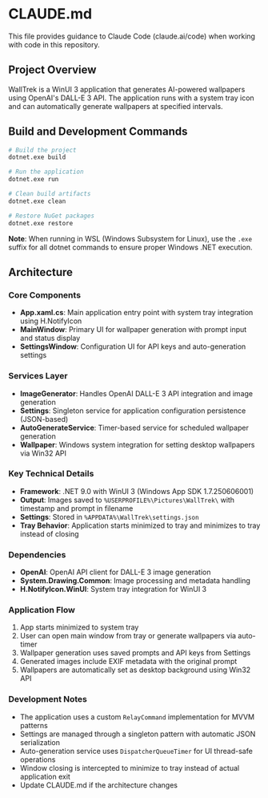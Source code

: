 # CLAUDE.md

This file provides guidance to Claude Code (claude.ai/code) when working with code in this repository.

## Project Overview

WallTrek is a WinUI 3 application that generates AI-powered wallpapers using OpenAI's DALL-E 3 API. The application runs with a system tray icon and can automatically generate wallpapers at specified intervals.

## Build and Development Commands

```bash
# Build the project
dotnet.exe build

# Run the application
dotnet.exe run

# Clean build artifacts
dotnet.exe clean

# Restore NuGet packages
dotnet.exe restore
```

**Note**: When running in WSL (Windows Subsystem for Linux), use the `.exe` suffix for all dotnet commands to ensure proper Windows .NET execution.

## Architecture

### Core Components

- **App.xaml.cs**: Main application entry point with system tray integration using H.NotifyIcon
- **MainWindow**: Primary UI for wallpaper generation with prompt input and status display
- **SettingsWindow**: Configuration UI for API keys and auto-generation settings

### Services Layer

- **ImageGenerator**: Handles OpenAI DALL-E 3 API integration and image generation
- **Settings**: Singleton service for application configuration persistence (JSON-based)
- **AutoGenerateService**: Timer-based service for scheduled wallpaper generation
- **Wallpaper**: Windows system integration for setting desktop wallpapers via Win32 API

### Key Technical Details

- **Framework**: .NET 9.0 with WinUI 3 (Windows App SDK 1.7.250606001)
- **Output**: Images saved to `%USERPROFILE%\Pictures\WallTrek\` with timestamp and prompt in filename
- **Settings**: Stored in `%APPDATA%\WallTrek\settings.json`
- **Tray Behavior**: Application starts minimized to tray and minimizes to tray instead of closing

### Dependencies

- **OpenAI**: OpenAI API client for DALL-E 3 image generation
- **System.Drawing.Common**: Image processing and metadata handling
- **H.NotifyIcon.WinUI**: System tray integration for WinUI 3

### Application Flow

1. App starts minimized to system tray
2. User can open main window from tray or generate wallpapers via auto-timer
3. Wallpaper generation uses saved prompts and API keys from Settings
4. Generated images include EXIF metadata with the original prompt
5. Wallpapers are automatically set as desktop background using Win32 API

### Development Notes

- The application uses a custom `RelayCommand` implementation for MVVM patterns
- Settings are managed through a singleton pattern with automatic JSON serialization
- Auto-generation service uses `DispatcherQueueTimer` for UI thread-safe operations
- Window closing is intercepted to minimize to tray instead of actual application exit
- Update CLAUDE.md if the architecture changes